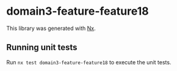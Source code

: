 # domain3-feature-feature18

This library was generated with [Nx](https://nx.dev).

## Running unit tests

Run `nx test domain3-feature-feature18` to execute the unit tests.
